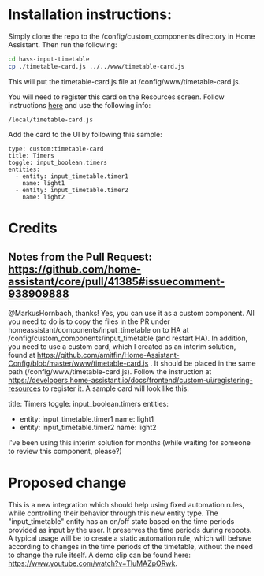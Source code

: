 # Installation instructions:

Simply clone the repo to the /config/custom_components directory in Home Assistant. Then run the following:

```bash
cd hass-input-timetable
cp ./timetable-card.js ../../www/timetable-card.js
```
This will put the timetable-card.js file at /config/www/timetable-card.js.

You will need to register this card on the Resources screen. Follow instructions [here](https://developers.home-assistant.io/docs/frontend/custom-ui/registering-resources) and use the following info:

```
/local/timetable-card.js
```

Add the card to the UI by following this sample:

```
type: custom:timetable-card
title: Timers
toggle: input_boolean.timers
entities:
  - entity: input_timetable.timer1
    name: light1
  - entity: input_timetable.timer2
    name: light2
```



# Credits
## Notes from the Pull Request: https://github.com/home-assistant/core/pull/41385#issuecomment-938909888

@MarkusHornbach, thanks!
Yes, you can use it as a custom component. All you need to do is to copy the files in the PR under homeassistant/components/input_timetable on to HA at /config/custom_components/input_timetable (and restart HA).
In addition, you need to use a custom card, which I created as an interim solution, found at https://github.com/amitfin/Home-Assistant-Config/blob/master/www/timetable-card.js . It should be placed in the same path (/config/www/timetable-card.js). Follow the instruction at https://developers.home-assistant.io/docs/frontend/custom-ui/registering-resources to register it.
A sample card will look like this:

title: Timers
toggle: input_boolean.timers
entities:
  - entity: input_timetable.timer1
    name: light1
  - entity: input_timetable.timer2
    name: light2

I've been using this interim solution for months (while waiting for someone to review this component, please?)

# Proposed change

This is a new integration which should help using fixed automation rules, while controlling their behavior through this new entity type.
The "input_timetable" entity has an on/off state based on the time periods provided as input by the user. It preserves the time periods during reboots.
A typical usage will be to create a static automation rule, which will behave according to changes in the time periods of the timetable, without the need to change the rule itself.
A demo clip can be found here: https://www.youtube.com/watch?v=TluMAZpORwk.